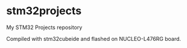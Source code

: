 # stm32projects
My STM32 Projects repository

Compiled with stm32cubeide and flashed on NUCLEO-L476RG board.
